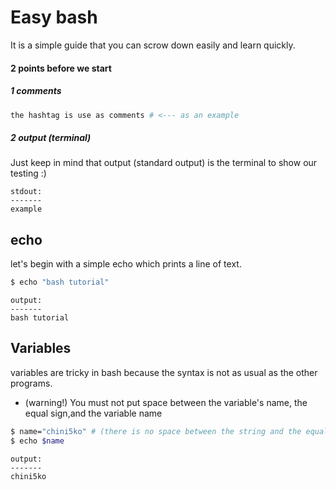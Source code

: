 # Easy bash
It is a simple guide that you can scrow down easily and learn quickly.

#### 2 points before we start 

##### 1 comments 
```bash 
the hashtag is use as comments # <--- as an example 
```

##### 2 output (terminal)
Just keep in mind that output (standard output) is the terminal to show our testing :)  

```
stdout:
-------
example
```

## echo

let's begin with a simple echo which prints a line of text. 

```bash
$ echo "bash tutorial"
```

```
output:
-------
bash tutorial 
```

## Variables
variables are tricky in bash because the syntax is not as usual as the other programs. 
-  (warning!) You must not put space between the variable's name, the equal sign,and the variable name 
```bash
$ name="chini5ko" # (there is no space between the string and the equal sign !)
$ echo $name
```
```
output:
-------
chini5ko  
```






